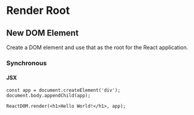 # Render Root

## New DOM Element

Create a DOM element and use that as the root for the React application.

### Synchronous

#### JSX

```JSX
const app = document.createElement('div');
document.body.appendChild(app);

ReactDOM.render(<h1>Hello World!</h1>, app);
```
